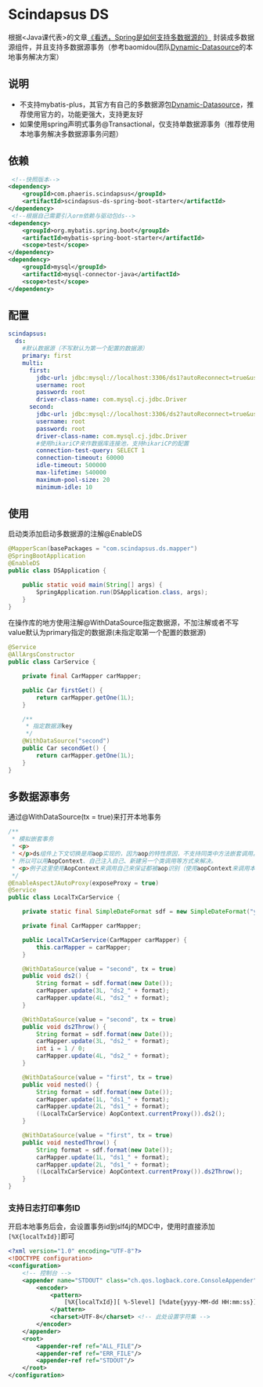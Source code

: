 # Scindapsus DS

根据<Java课代表>的文章[《看透，Spring是如何支持多数据源的》]
封装成多数据源组件，并且支持多数据源事务（参考baomidou团队[Dynamic-Datasource]的本地事务解决方案）

## 说明

- 不支持mybatis-plus，其官方有自己的多数据源包[Dynamic-Datasource]，推荐使用官方的，功能更强大，支持更友好
- 如果使用spring声明式事务@Transactional，仅支持单数据源事务（推荐使用本地事务解决多数据源事务问题）

## 依赖

```xml
 <!--快照版本-->
<dependency>
    <groupId>com.phaeris.scindapsus</groupId>
    <artifactId>scindapsus-ds-spring-boot-starter</artifactId>
</dependency>
 <!--根据自己需要引入orm依赖与驱动包ds-->
<dependency>
    <groupId>org.mybatis.spring.boot</groupId>
    <artifactId>mybatis-spring-boot-starter</artifactId>
    <scope>test</scope>
</dependency>
<dependency>
    <groupId>mysql</groupId>
    <artifactId>mysql-connector-java</artifactId>
    <scope>test</scope>
</dependency>
```

## 配置

```yaml
scindapsus:
  ds:
    #默认数据源（不写默认为第一个配置的数据源）
    primary: first
    multi:
      first:
        jdbc-url: jdbc:mysql://localhost:3306/ds1?autoReconnect=true&useUnicode=true&characterEncoding=utf8&zeroDateTimeBehavior=CONVERT_TO_NULL&useSSL=false&serverTimezone=GMT%2B8
        username: root
        password: root
        driver-class-name: com.mysql.cj.jdbc.Driver
      second:
        jdbc-url: jdbc:mysql://localhost:3306/ds2?autoReconnect=true&useUnicode=true&characterEncoding=utf8&zeroDateTimeBehavior=CONVERT_TO_NULL&useSSL=false&serverTimezone=GMT%2B8
        username: root
        password: root
        driver-class-name: com.mysql.cj.jdbc.Driver
        #使用hikariCP来作数据库连接池，支持hikariCP的配置
        connection-test-query: SELECT 1
        connection-timeout: 60000
        idle-timeout: 500000
        max-lifetime: 540000
        maximum-pool-size: 20
        minimum-idle: 10
```

## 使用

启动类添加启动多数据源的注解@EnableDS

```java
@MapperScan(basePackages = "com.scindapsus.ds.mapper")
@SpringBootApplication
@EnableDS
public class DSApplication {

    public static void main(String[] args) {
        SpringApplication.run(DSApplication.class, args);
    }
}
```

在操作库的地方使用注解@WithDataSource指定数据源，不加注解或者不写value默认为primary指定的数据源(未指定取第一个配置的数据源)

```java
@Service
@AllArgsConstructor
public class CarService {

    private final CarMapper carMapper;

    public Car firstGet() {
        return carMapper.getOne(1L);
    }

    /**
     * 指定数据源key
     */
    @WithDataSource("second")
    public Car secondGet() {
        return carMapper.getOne(1L);
    }
}
```

## 多数据源事务
通过@WithDataSource(tx = true)来打开本地事务
```java
/**
 * 模拟嵌套事务
 * <p>
 * </p>ds组件上下文切换是用aop实现的，因为aop的特性原因，不支持同类中方法嵌套调用。直接嵌套调用会单纯认为是方法调用，aop辐射不到，
 * 所以可以用AopContext、自己注入自己、新建另一个类调用等方式来解决。
 * <p>例子这里使用AopContext来调用自己来保证都被aop识别（使用aopContext来调用本类其他方法需要设置aop的exposeProxy为true，不然会抛错）
 */
@EnableAspectJAutoProxy(exposeProxy = true)
@Service
public class LocalTxCarService {

    private static final SimpleDateFormat sdf = new SimpleDateFormat("yyyyMMddHHmmss");

    private final CarMapper carMapper;

    public LocalTxCarService(CarMapper carMapper) {
        this.carMapper = carMapper;
    }

    @WithDataSource(value = "second", tx = true)
    public void ds2() {
        String format = sdf.format(new Date());
        carMapper.update(3L, "ds2_" + format);
        carMapper.update(4L, "ds2_" + format);
    }

    @WithDataSource(value = "second", tx = true)
    public void ds2Throw() {
        String format = sdf.format(new Date());
        carMapper.update(3L, "ds2_" + format);
        int i = 1 / 0;
        carMapper.update(4L, "ds2_" + format);
    }

    @WithDataSource(value = "first", tx = true)
    public void nested() {
        String format = sdf.format(new Date());
        carMapper.update(1L, "ds1_" + format);
        carMapper.update(2L, "ds1_" + format);
        ((LocalTxCarService) AopContext.currentProxy()).ds2();
    }

    @WithDataSource(value = "first", tx = true)
    public void nestedThrow() {
        String format = sdf.format(new Date());
        carMapper.update(1L, "ds1_" + format);
        carMapper.update(2L, "ds1_" + format);
        ((LocalTxCarService) AopContext.currentProxy()).ds2Throw();
    }
}

```

### 支持日志打印事务ID
开启本地事务后会，会设置事务id到slf4j的MDC中，使用时直接添加`[%X{localTxId}]`即可
```xml
<?xml version="1.0" encoding="UTF-8"?>
<!DOCTYPE configuration>
<configuration>
    <!-- 控制台 -->
    <appender name="STDOUT" class="ch.qos.logback.core.ConsoleAppender">
        <encoder>
            <pattern>
                [%X{localTxId}][ %-5level] [%date{yyyy-MM-dd HH:mm:ss}] [%thread] %logger{96} [%line] - %msg%n
            </pattern>
            <charset>UTF-8</charset> <!-- 此处设置字符集 -->
        </encoder>
    </appender>
    <root>
        <appender-ref ref="ALL_FILE"/>
        <appender-ref ref="ERR_FILE"/>
        <appender-ref ref="STDOUT"/>
    </root>
</configuration>
```

[《看透，Spring是如何支持多数据源的》]:https://mp.weixin.qq.com/s/at-QJjpFi3PK7jyk0hCwcA

[Dynamic-Datasource]:https://gitee.com/baomidou/dynamic-datasource-spring-boot-starter